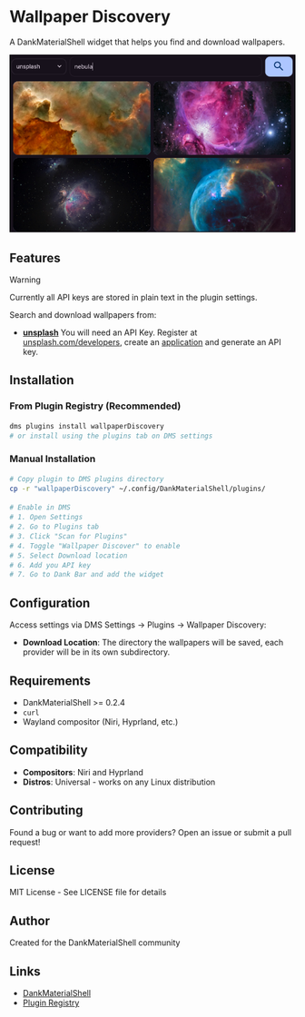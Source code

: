 # Wallpaper Discovery

A DankMaterialShell widget that helps you find and download wallpapers.

![Wallpaper Discovery screenshot](screenshot.png)

## Features

> [!WARNING]  
> Currently all API keys are stored in plain text in the plugin settings.

Search and download wallpapers from:

- [**unsplash**](https://unsplash.com/)
You will need an API Key. Register at [unsplash.com/developers](https://unsplash.com/developers), create an [application](https://unsplash.com/oauth/applications) and generate an API key.

## Installation

### From Plugin Registry (Recommended)
```bash
dms plugins install wallpaperDiscovery
# or install using the plugins tab on DMS settings
```

### Manual Installation
```bash
# Copy plugin to DMS plugins directory
cp -r "wallpaperDiscovery" ~/.config/DankMaterialShell/plugins/

# Enable in DMS
# 1. Open Settings
# 2. Go to Plugins tab
# 3. Click "Scan for Plugins"
# 4. Toggle "Wallpaper Discover" to enable
# 5. Select Download location
# 6. Add you API key
# 7. Go to Dank Bar and add the widget
```

## Configuration

Access settings via DMS Settings → Plugins → Wallpaper Discovery:

- **Download Location**: The directory the wallpapers will be saved, each 
provider will be in its own subdirectory.

## Requirements

- DankMaterialShell >= 0.2.4
- `curl`
- Wayland compositor (Niri, Hyprland, etc.)

## Compatibility

- **Compositors**: Niri and Hyprland
- **Distros**: Universal - works on any Linux distribution

## Contributing

Found a bug or want to add more providers? Open an issue or submit a pull request!

## License

MIT License - See LICENSE file for details

## Author

Created for the DankMaterialShell community

## Links

- [DankMaterialShell](https://github.com/AvengeMedia/DankMaterialShell)
- [Plugin Registry](https://github.com/AvengeMedia/dms-plugin-registry)
